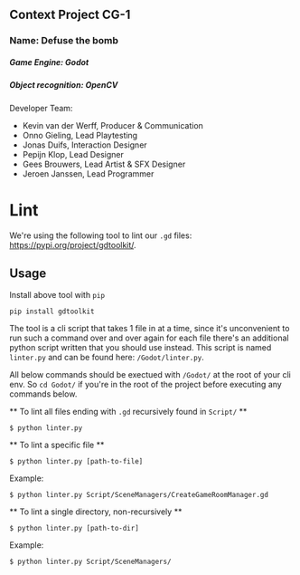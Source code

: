 ## Context Project CG-1

### Name:  Defuse the bomb

##### Game Engine: Godot
##### Object recognition: OpenCV

Developer Team:
- Kevin van der Werff, Producer & Communication 
- Onno Gieling, Lead Playtesting
- Jonas Duifs, Interaction Designer 
- Pepijn Klop, Lead Designer
- Gees Brouwers, Lead Artist & SFX Designer 
- Jeroen Janssen, Lead Programmer 

# Lint
We're using the following tool to lint our `.gd` files: https://pypi.org/project/gdtoolkit/.

## Usage
Install above tool with `pip`
```
pip install gdtoolkit
```

The tool is a cli script that takes 1 file in at a time, since it's unconvenient to run such a command over and over again for each file there's an additional python script written that you should use instead. This script is named `linter.py` and can be found here: `/Godot/linter.py`.

All below commands should be exectued with `/Godot/` at the root of your cli env. So `cd Godot/` if you're in the root of the project before executing any commands below.

** To lint all files ending with `.gd` recursively found in `Script/` **
```
$ python linter.py
```

** To lint a specific file **
```
$ python linter.py [path-to-file]
```
Example:
```
$ python linter.py Script/SceneManagers/CreateGameRoomManager.gd 
```

** To lint a single directory, non-recursively **
```
$ python linter.py [path-to-dir]
```
Example:
```
$ python linter.py Script/SceneManagers/
```